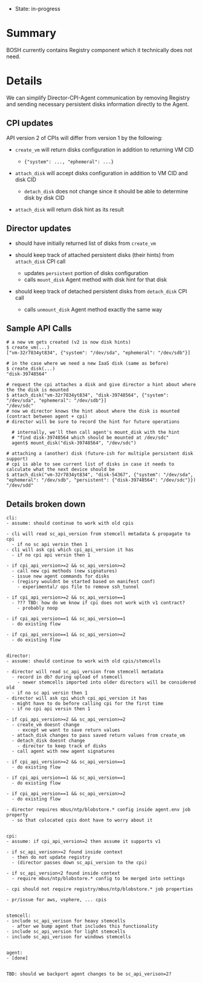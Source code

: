 - State: in-progress

# Summary

BOSH currently contains Registry component which it technically does not need.

# Details

We can simplify Director-CPI-Agent communication by removing Registry and sending necessary persistent disks information directly to the Agent.

## CPI updates

API version 2 of CPIs will differ from version 1 by the following:

- `create_vm` will return disks configuration in addition to returning VM CID
  - `{"system": ..., "ephemeral": ...}`

- `attach_disk` will accept disks configuration in addition to VM CID and disk CID
  - `detach_disk` does not change since it should be able to determine disk by disk CID

- `attach_disk` will return disk hint as its result

## Director updates

- should have initially returned list of disks from `create_vm`

- should keep track of attached persistent disks (their hints) from `attach_disk` CPI call
  - updates `persistent` portion of disks configuration
  - calls `mount_disk` Agent method with disk hint for that disk

- should keep track of detached persistent disks from `detach_disk` CPI call
	- calls `unmount_disk` Agent method exactly the same way

## Sample API Calls

```
# a new vm gets created (v2 is now disk hints)
$ create_vm(...)
["vm-32r7834yt834", {"system": "/dev/sda", "ephemeral": "/dev/sdb"}]

# in the case where we need a new IaaS disk (same as before)
$ create_disk(...)
"disk-39748564"

# request the cpi attaches a disk and give director a hint about where the the disk is mounted
$ attach_disk("vm-32r7834yt834", "disk-39748564", {"system": "/dev/sda", "ephemeral": "/dev/sdb"}]
"/dev/sdc"
# now we director knows the hint about where the disk is mounted (contract between agent + cpi)
# director will be sure to record the hint for future operations

  # internally, we'll then call agent's mount_disk with the hint
  # "find disk-39748564 which should be mounted at /dev/sdc"
  agent$ mount_disk("disk-39748564", "/dev/sdc")

# attaching a (another) disk (future-ish for multiple persistent disk support)
# cpi is able to see current list of disks in case it needs to calculate what the next device should be
$ attach_disk("vm-32r7834yt834", "disk-54367", {"system": "/dev/sda", "ephemeral": "/dev/sdb", "persistent": {"disk-39748564": "/dev/sdc"}})
"/dev/sdd"
```

## Details broken down

```
cli:
- assume: should continue to work with old cpis

- cli will read sc_api_version from stemcell metadata & propagate to cpi
  - if no sc api versin then 1
- cli will ask cpi which cpi_api_version it has
  - if no cpi api versin then 1

- if cpi_api_version>=2 && sc_api_version>=2
  - call new cpi methods (new signatures)
  - issue new agent commands for disks
  - (regisry wouldnt be started based on manifest conf)
    - experimental/ ops file to remove ssh_tunnel

- if cpi_api_version>=2 && sc_api_version==1
  - ??? TBD: how do we know if cpi does not work with v1 contract?
    - probably noop

- if cpi_api_version==1 && sc_api_version==1
  - do existing flow

- if cpi_api_version==1 && sc_api_version>=2
  - do existing flow


director:
- assume: should continue to work with old cpis/stemcells

- director will read sc_api_version from stemcell metadata
  - record in db? during upload of stemcell
    - newer stemcells imported into older directors will be considered old
  - if no sc api versin then 1
- director will ask cpi which cpi_api_version it has
  - might have to do before calling cpi for the first time
  - if no cpi api versin then 1

- if cpi_api_version>=2 && sc_api_version>=2
  - create_vm doesnt change
    - except we want to save return values
  - attach_disk changes to pass saved return values from create_vm
  - detach_disk doesnt change
    - director to keep track of disks
  - call agent with new agent signatures

- if cpi_api_version>=2 && sc_api_version==1
  - do existing flow

- if cpi_api_version==1 && sc_api_version==1
  - do existing flow

- if cpi_api_version==1 && sc_api_version>=2
  - do existing flow

- director requires mbus/ntp/blobstore.* config inside agent.env job property
  - so that colocated cpis dont have to worry about it


cpi:
- assume: if cpi_api_version=2 then assume it supports v1

- if sc_api_verison>=2 found inside context
  - then do not update registry
  - (director passes down sc_api_version to the cpi)

- if sc_api_version<2 found inside context
  - require mbus/ntp/blobstore.* config to be merged into settings

- cpi should not require registry/mbus/ntp/blobstore.* job properties

- pr/issue for aws, vsphere, ... cpis


stemcell:
- include sc_api_verison for heavy stemcells
  - after we bump agent that includes this functionality
- include sc_api_version for light stemcells
- include sc_api_verison for windows stemcells


agent:
- [done]


TBD: should we backport agent changes to be sc_api_verison=2?
```
